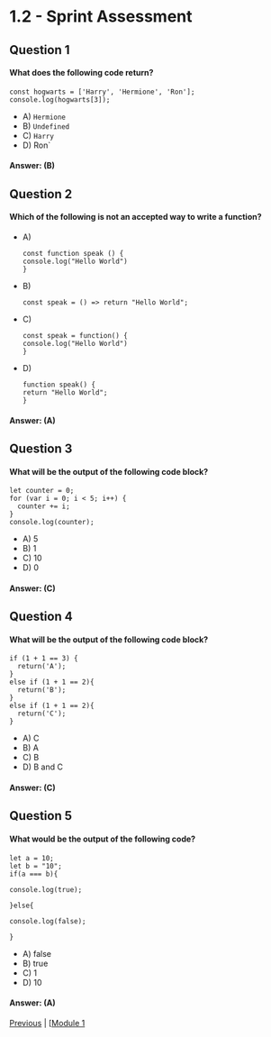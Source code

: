 # 1.2 - Sprint Assessment

## Question 1

####  What does the following code return?
```
const hogwarts = ['Harry', 'Hermione', 'Ron'];
console.log(hogwarts[3]);
```

- A)  `Hermione` 
- B)  `Undefined ` 
- C)  `Harry` 
- D)  Ron` 

#### Answer:   (B) 

## Question 2

####  Which of the following is not an accepted way to write a function?

- A)  
    ```
    const function speak () {
    console.log("Hello World")
    }
    ```
- B)  
    ```
    const speak = () => return "Hello World";
    ```  
- C)  
    ```
    const speak = function() {
    console.log("Hello World")
    }
    ```
- D)  
    ```
    function speak() {
    return "Hello World";
    }
    ```

#### Answer:   (A) 

## Question 3

####  What will be the output of the following code block?

```
let counter = 0;
for (var i = 0; i < 5; i++) {
  counter += i;
}
console.log(counter);
```

- A)  5
- B)  1 
- C)  10 
- D)  0

#### Answer:   (C) 

## Question 4

####  What will be the output of the following code block?
```
if (1 + 1 == 3) {
  return('A');
}
else if (1 + 1 == 2){
  return('B');
}
else if (1 + 1 == 2){
  return('C');
}
```

- A)  C  
- B)  A  
- C)  B 
- D)  B and C  

#### Answer:   (C) 

## Question 5

####  What would be the output of the following code?
```
let a = 10;
let b = "10";
if(a === b){
```
```
console.log(true);
```
```
}else{
```
```
console.log(false);
```
```
}
```

- A)  false   
- B)  true    
- C)  1 
- D)  10 


#### Answer:   (A) 








[Previous](./Object_2.md) | [[Module 1](../../Module_1-Class-Components/README.md)
